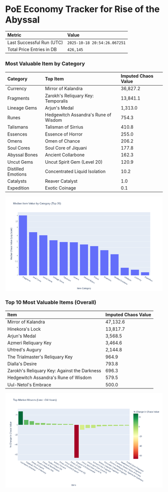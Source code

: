 # PoE Economy Tracker for Rise of the Abyssal

<!-- START_MAINTENANCE -->
| Metric | Value |
|:---|:---|
| Last Successful Run (UTC) | `2025-10-18 20:54:26.067251` |
| Total Price Entries in DB | `426,145` |

<!-- END_MAINTENANCE -->

<!-- START_DATAFRAME_DEBUG -->
<!-- END_DATAFRAME_DEBUG -->

<!-- START_CATEGORY_ANALYSIS -->
### Most Valuable Item by Category
| Category | Top Item | Imputed Chaos Value |
| :--- | :--- | :--- |
| Currency | Mirror of Kalandra | 36,827.2 |
| Fragments | Zarokh's Reliquary Key: Temporalis | 13,841.1 |
| Lineage Gems | Arjun's Medal | 1,313.0 |
| Runes | Hedgewitch Assandra's Rune of Wisdom | 754.3 |
| Talismans | Talisman of Sirrius | 410.8 |
| Essences | Essence of Horror | 255.0 |
| Omens | Omen of Chance | 206.2 |
| Soul Cores | Soul Core of Jiquani | 177.8 |
| Abyssal Bones | Ancient Collarbone | 162.3 |
| Uncut Gems | Uncut Spirit Gem (Level 20) | 120.9 |
| Distilled Emotions | Concentrated Liquid Isolation | 10.2 |
| Catalysts | Reaver Catalyst | 1.0 |
| Expedition | Exotic Coinage | 0.1 |


![Category Analysis Chart](charts/category_analysis.png)
<!-- END_ANALYSIS -->

<!-- START_ANALYSIS -->
### Top 10 Most Valuable Items (Overall)
| Item | Imputed Chaos Value |
| :--- | :--- |
| Mirror of Kalandra | 47,132.6 |
| Hinekora's Lock | 13,817.7 |
| Arjun's Medal | 3,568.5 |
| Azmeri Reliquary Key | 3,464.6 |
| Uhtred's Augury | 2,144.8 |
| The Trialmaster's Reliquary Key | 964.9 |
| Dialla's Desire | 793.8 |
| Zarokh's Reliquary Key: Against the Darkness | 696.3 |
| Hedgewitch Assandra's Rune of Wisdom | 579.5 |
| Uul-Netol's Embrace | 500.0 |


![Market Movers Chart](charts/market_movers.png)
<!-- END_ANALYSIS -->
